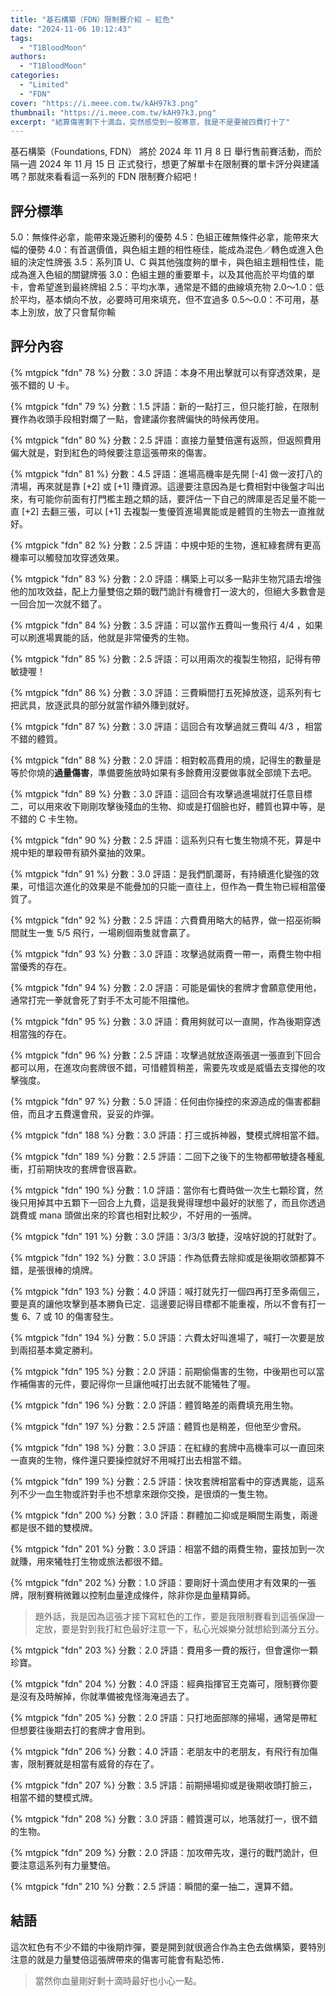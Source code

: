 ```yaml
---
title: "基石構築（FDN）限制賽介紹 — 紅色"
date: "2024-11-06 10:12:43"
tags:
  - "T1BloodMoon"
authors:
  - "T1BloodMoon"
categories:
  - "Limited"
  - "FDN"
cover: "https://i.meee.com.tw/kAH97k3.png"
thumbnail: "https://i.meee.com.tw/kAH97k3.png"
excerpt: "結算傷害剩下十滴血，突然感受到一股寒意，我是不是要被四費打十了"
---
```


基石構築（Foundations, FDN） 將於 2024 年 11 月 8 日 舉行售前賽活動，而於隔一週 2024 年 11 月 15 日 正式發行，想更了解單卡在限制賽的單卡評分與建議嗎？那就來看看這一系列的 FDN 限制賽介紹吧！


## 評分標準

5.0：無條件必拿，能帶來幾近勝利的優勢
4.5：色組正確無條件必拿，能帶來大幅的優勢
4.0：有首選價值，與色組主題的相性極佳，能成為混色／轉色或進入色組的決定性牌張
3.5：系列頂 U、C 與其他強度夠的單卡，與色組主題相性佳，能成為進入色組的關鍵牌張
3.0：色組主題的重要單卡，以及其他高於平均值的單卡，會希望進到最終牌組
2.5：平均水準，通常是不錯的曲線填充物
2.0～1.0：低於平均，基本傾向不放，必要時可用來填充，但不宜過多
0.5～0.0：不可用，基本上別放，放了只會幫你輸

## 評分內容

<!---78--->
{% mtgpick "fdn" 78 %}
分數：3.0
評語：本身不用出擊就可以有穿透效果，是張不錯的 U 卡。

<!---79--->
{% mtgpick "fdn" 79 %}
分數：1.5
評語：新的一點打三，但只能打臉，在限制賽作為收頭手段相對爛了一點，會建議你套牌偏快的時候再使用。

<!---80--->
{% mtgpick "fdn" 80 %}
分數：2.5
評語：直接力量雙倍還有返照，但返照費用偏大就是，對到紅色的時候要注意這張帶來的傷害。

<!---81--->
{% mtgpick "fdn" 81 %}
分數：4.5
評語：進場高機率是先開 [-4] 做一波打八的清場，再來就是靠 [+2] 或 [+1] 賺資源。這邊要注意因為是七費相對中後盤才叫出來，有可能你前面有打門檻主題之類的話，要評估一下自己的牌庫是否足量不能一直 [+2] 去翻三張，可以 [+1] 去複製一隻優質進場異能或是體質的生物去一直推就好。

<!---82--->
{% mtgpick "fdn" 82 %}
分數：2.5
評語：中規中矩的生物，進紅綠套牌有更高機率可以觸發加攻穿透效果。

<!---83--->
{% mtgpick "fdn" 83 %}
分數：2.0
評語：構築上可以多一點非生物咒語去增強他的加攻效益，配上力量雙倍之類的戰鬥詭計有機會打一波大的，但絕大多數會是一回合加一次就不錯了。

<!---84--->
{% mtgpick "fdn" 84 %}
分數：3.5
評語：可以當作五費叫一隻飛行 4/4 ，如果可以刷進場異能的話，他就是非常優秀的生物。

<!---85--->
{% mtgpick "fdn" 85 %}
分數：2.5
評語：可以用兩次的複製生物招，記得有帶敏捷喔！

<!---86--->
{% mtgpick "fdn" 86 %}
分數：3.0
評語：三費瞬間打五死掉放逐，這系列有七把武具，放逐武具的部分就當作額外賺到就好。

<!---87--->
{% mtgpick "fdn" 87 %}
分數：3.0
評語：這回合有攻擊過就三費叫 4/3 ，相當不錯的體質。

<!---88--->
{% mtgpick "fdn" 88 %}
分數：2.0
評語：相對較高費用的燒，記得生的數量是等於你燒的**過量傷害**，準備要施放時如果有多餘費用沒要做事就全部燒下去吧。

<!---89--->
{% mtgpick "fdn" 89 %}
分數：3.0
評語：這回合有攻擊過進場就打任意目標二，可以用來收下剛剛攻擊後殘血的生物、抑或是打個臉也好，體質也算中等，是不錯的 C 卡生物。

<!---90--->
{% mtgpick "fdn" 90 %}
分數：2.5
評語：這系列只有七隻生物燒不死，算是中規中矩的單殺帶有額外棄抽的效果。

<!---91--->
{% mtgpick "fdn" 91 %}
分數：3.0
評語：是我們凱瀾哥，有持續進化變強的效果，可惜這次進化的效果是不能疊加的只能一直往上，但作為一費生物已經相當優質了。

<!---92--->
{% mtgpick "fdn" 92 %}
分數：2.5
評語：六費費用略大的結界，做一招巫術瞬間就生一隻 5/5 飛行，一場刷個兩隻就會贏了。

<!---93--->
{% mtgpick "fdn" 93 %}
分數：3.0
評語：攻擊過就兩費一帶一，兩費生物中相當優秀的存在。

<!---94--->
{% mtgpick "fdn" 94 %}
分數：2.0
評語：可能是偏快的套牌才會願意使用他，通常打完一拳就會死了對手不太可能不阻擋他。

<!---95--->
{% mtgpick "fdn" 95 %}
分數：3.0
評語：費用夠就可以一直開，作為後期穿透相當強的存在。

<!---96--->
{% mtgpick "fdn" 96 %}
分數：2.5
評語：攻擊過就放逐兩張選一張直到下回合都可以用，在進攻向套牌很不錯，可惜體質稍差，需要先攻或是威懾去支撐他的攻擊強度。

<!---97--->
{% mtgpick "fdn" 97 %}
分數：5.0
評語：任何由你操控的來源造成的傷害都翻倍，而且才五費還會飛，妥妥的炸彈。


<!------------------------------>

<!---188--->
{% mtgpick "fdn" 188 %}
分數：3.0
評語：打三或拆神器，雙模式牌相當不錯。

<!---189--->
{% mtgpick "fdn" 189 %}
分數：2.5
評語：二回下之後下的生物都帶敏捷各種亂衝，打前期快攻的套牌會很喜歡。

<!---190--->
{% mtgpick "fdn" 190 %}
分數：1.0
評語：當你有七費時做一次生七顆珍寶，然後只用掉其中五顆下一回合上九費，這是我覺得理想中最好的狀態了，而且你透過跳費或 mana 頭做出來的珍寶也相對比較少，不好用的一張牌。

<!---191--->
{% mtgpick "fdn" 191 %}
分數：3.0
評語：3/3/3 敏捷，沒啥好說的打就對了。

<!---192--->
{% mtgpick "fdn" 192 %}
分數：3.0
評語：作為低費去除抑或是後期收頭都算不錯，是張很棒的燒牌。

<!---193--->
{% mtgpick "fdn" 193 %}
分數：4.0
評語：喊打就先打一個四再打至多兩個三，要是真的讓他攻擊到基本勝負已定．這邊要記得目標都不能重複，所以不會有打一隻 6、7 或 10 的傷害發生。

<!---194--->
{% mtgpick "fdn" 194 %}
分數：5.0
評語：六費太好叫進場了，喊打一次要是放到兩招基本奠定勝利。

<!---195--->
{% mtgpick "fdn" 195 %}
分數：2.0
評語：前期偷傷害的生物，中後期也可以當作補傷害的元件，要記得你一旦讓他喊打出去就不能犧牲了喔。

<!---196--->
{% mtgpick "fdn" 196 %}
分數：2.0
評語：體質略差的兩費填充用生物。

<!---197--->
{% mtgpick "fdn" 197 %}
分數：2.5
評語：體質也是稍差，但他至少會飛。

<!---198--->
{% mtgpick "fdn" 198 %}
分數：3.0
評語：在紅綠的套牌中高機率可以一直回來一直爽的生物，條件還只要操控就好不用喊打出去相當不錯。

<!---199--->
{% mtgpick "fdn" 199 %}
分數：2.5
評語：快攻套牌相當看中的穿透異能，這系列不少一血生物或許對手也不想拿來跟你交換，是很煩的一隻生物。

<!---200--->
{% mtgpick "fdn" 200 %}
分數：3.0
評語：群體加二抑或是瞬間生兩隻，兩邊都是很不錯的雙模牌。

<!---201--->
{% mtgpick "fdn" 201 %}
分數：3.0
評語：相當不錯的兩費生物，靈技加到一次就賺，用來犧牲打生物或旅法都很不錯。

<!---202--->
{% mtgpick "fdn" 202 %}
分數：1.0
評語：要剛好十滴血使用才有效果的一張牌，限制賽稍微難以控制血量達成條件，除非你是血量精算師。

> 題外話，我是因為這張才接下寫紅色的工作，要是我限制賽看到這張保證一定放，要是對到我打紅色最好注意一下，私心光娛樂分就想給到滿分五分。

<!---203--->
{% mtgpick "fdn" 203 %}
分數：2.0
評語：費用多一費的叛行，但會還你一顆珍寶。

<!---204--->
{% mtgpick "fdn" 204 %}
分數：4.0
評語：經典指揮官王克崙可，限制賽你要是沒有及時解掉，你就準備被鬼怪海淹過去了。

<!---205--->
{% mtgpick "fdn" 205 %}
分數：2.0
評語：只打地面部隊的掃場，通常是帶紅但想要往後期去打的套牌才會用到。

<!---206--->
{% mtgpick "fdn" 206 %}
分數：4.0
評語：老朋友中的老朋友，有飛行有加傷害，限制賽就是相當有威脅的存在了。

<!---207--->
{% mtgpick "fdn" 207 %}
分數：3.5
評語：前期掃場抑或是後期收頭打臉三，相當不錯的雙模式牌。

<!---208--->
{% mtgpick "fdn" 208 %}
分數：3.0
評語：體質還可以，地落就打一，很不錯的生物。

<!---209--->
{% mtgpick "fdn" 209 %}
分數：2.0
評語：加攻帶先攻，還行的戰鬥詭計，但要注意這系列有力量雙倍。

<!---210--->
{% mtgpick "fdn" 210 %}
分數：2.5
評語：瞬間的棄一抽二，還算不錯。




## 結語
這次紅色有不少不錯的中後期炸彈，要是開到就很適合作為主色去做構築，要特別注意的就是力量雙倍這張牌帶來的傷害可能會有點恐怖．

> 當然你血量剛好剩十滴時最好也小心一點。

